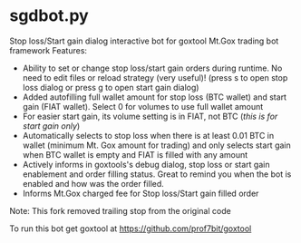 sgdbot.py
=========

Stop loss/Start gain dialog interactive bot for goxtool Mt.Gox trading bot framework
Features:

- Ability to set or change stop loss/start gain orders during runtime. No need to edit files or reload strategy (very useful)! (press s to open stop loss dialog or press g to open start gain dialog)
- Added autofilling full wallet amount for stop loss (BTC wallet) and start gain (FIAT wallet). Select 0 for volumes to use full wallet amount
- For easier start gain, its volume setting is in FIAT, not BTC (_this is for start gain only_)
- Automatically selects to stop loss when there is at least 0.01 BTC in wallet (minimum Mt. Gox amount for trading) and only selects start gain when BTC wallet is empty and FIAT is filled with any amount
- Actively informs in goxtools's debug dialog, stop loss or start gain enablement and order filling status. Great to remind you when the bot is enabled and how was the order filled.
- Informs Mt.Gox charged fee for Stop loss/Start gain filled order

Note: This fork removed trailing stop from the original code

To run this bot get goxtool at https://github.com/prof7bit/goxtool
